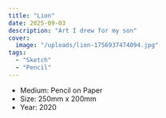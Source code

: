 ```yaml
---
title: "Lion"
date: 2025-09-03
description: "Art I drew for my son"
cover:
  image: "/uploads/lion-1756937474094.jpg"
tags:
  - "Sketch"
  - "Pencil"
---
```


- Medium: Pencil on Paper
- Size: 250mm x 200mm
- Year: 2020






